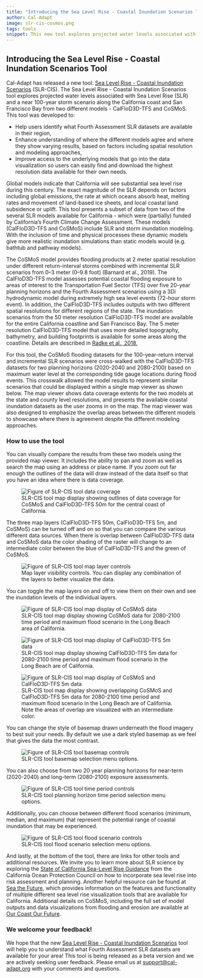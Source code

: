 ```yaml
---
title: "Introducing the Sea Level Rise - Coastal Inundation Scenarios Tool"
author: Cal-Adapt
image: slr-cis-cosmos.png
tags: tools
snippet: This new tool explores projected water levels associated with Sea Level Rise and a near 100-year storm scenario along the California coast and San Francisco Bay from two different models - CalFloD3D-TFS and CoSMoS.
---
```


## Introducing the Sea Level Rise - Coastal Inundation Scenarios Tool

Cal-Adapt has released a new tool: [Sea Level Rise - Coastal Inundation Scenarios](/tools/slr-coastal-inundation) (SLR-CIS). The Sea Level Rise - Coastal Inundation Scenarios tool explores projected water levels associated with Sea Level Rise (SLR) and a near 100-year storm scenario along the California coast and San Francisco Bay from two different models - CalFloD3D-TFS and CoSMoS. This tool was developed to:

- Help users identify what Fourth Assessment SLR datasets are available in their region,
- Enhance understanding of where the different models agree and where they show varying results, based on factors including spatial resolution and modeling approaches, 
- Improve access to the underlying models that go into the data visualization so users can easily find and download the highest resolution data available for their own needs.

Global models indicate that California will see substantial sea level rise during this century. The exact magnitude of the SLR depends on factors including global emissions, the rate at which oceans absorb heat, melting rates and movement of land-based ice sheets, and local coastal land subsidence or uplift. This tool presents a subset of data from two of the several SLR models available for California - which were (partially) funded by California’s Fourth Climate Change Assessment. These models (CalFloD3D-TFS and CoSMoS) include SLR and storm inundation modeling. With the inclusion of time and physical processes these dynamic models give more realistic inundation simulations than static models would (e.g. bathtub and pathway models).

The CoSMoS model provides flooding products at 2 meter spatial resolution under different return-interval storms combined with incremental SLR scenarios from 0–3 meter (0–9.8 foot) (Barnard et al., 2019). The CalFloD3D-TFS model assesses potential coastal flooding exposure to areas of interest to the Transportation Fuel Sector (TFS) over five 20-year planning horizons and the Fourth Assessment scenarios using a 3Di hydrodynamic model during extremely high sea level events (72-hour storm event).  In addition, the CalFloD3D-TFS includes outputs with two different spatial resolutions for different regions of the state. The inundation scenarios from the 50 meter resolution CalFloD3D-TFS model are available for the entire California coastline and San Francisco Bay. The 5 meter resolution CalFloD3D-TFS model that uses more detailed topography, bathymetry, and building footprints is available for some areas along the coastline. Details are described in <a href="https://www.energy.ca.gov/sites/default/files/2019-11/Energy_CCCA4-CEC-2018-012_ADA.pdf" target="_blank">Radke et al., 2018.</a>

For this tool, the CoSMoS flooding datasets for the 100-year-return interval and incremental SLR scenarios were cross-walked with the CalFloD3D-TFS datasets for two planning horizons (2020-2040 and 2080-2100) based on maximum water level at the corresponding tide gauge locations during flood events. This crosswalk allowed the model results to represent similar scenarios that could be displayed within a single map viewer as shown below. The map viewer shows data coverage extents for the two models at the state and county level resolutions, and presents the available coastal inundation datasets as the user zooms in on the map. The map viewer was also designed to emphasize the overlap areas between the different models to showcase where there is agreement despite the different modeling approaches.

### How to use the tool

You can visually compare the results from these two models using the provided map viewer. It includes the ability to pan and zoom as well as search the map using an address or place name. If you zoom out far enough the outlines of the data will draw instead of the data itself so that you have an idea where there is data coverage.

<figure class="image">
  <img src="/img/blog/slr-cis_map_coverage_central_coast.png" alt="Figure of SLR-CIS tool data coverage">
  <figcaption>SLR-CIS tool map display showing outlines of data coverage for CoSMoS and CalFloD3D-TFS 50m for the central coast of California.</figcaption>
</figure>

The three map layers (CalFloD3D-TFS 50m, CalFloD3D-TFS 5m, and CoSMoS) can be turned off and on so that you can compare the various different data sources. When there is overlap between CalFloD3D-TFS data and CoSMoS data the color shading of the raster will change to an intermediate color between the blue of CalFloD3D-TFS and the green of CoSMoS.

<figure class="image">
  <img src="/img/blog/slr-cis_map_layers.png" alt="Figure of SLR-CIS tool map layer controls">
  <figcaption>Map layer visibility controls. You can display any combination of the layers to better visualize the data.</figcaption>
</figure>

You can toggle the map layers on and off to view them on their own and see the inundation levels of the individual layers.

<figure class="image">
  <img src="/img/blog/slr-cis_cosmos.png" alt="Figure of SLR-CIS tool map display of CoSMoS data">
  <figcaption>SLR-CIS tool map display showing CoSMoS data for 2080-2100 time period and maximum flood scenario in the Long Beach area of California.</figcaption>
</figure>

<figure class="image">
  <img src="/img/blog/slr-cis_calflod3d-tfs_5m.png" alt="Figure of SLR-CIS tool map display of CalFloD3D-TFS 5m data">
  <figcaption>SLR-CIS tool map display showing CalFloD3D-TFS 5m data for 2080-2100 time period and maximum flood scenario in the Long Beach are of California.</figcaption>
</figure>

<figure class="image">
  <img src="/img/blog/slr-cis_cosmos_and_calflod3d-tfs_5m.png" alt="Figure of SLR-CIS tool map display of CoSMoS and CalFloD3D-TFS 5m data">
  <figcaption>SLR-CIS tool map display showing overlapping CoSMoS and CalFloD3D-TFS 5m data for 2080-2100 time period and maximum flood scenario in the Long Beach are of California. Note the areas of overlap are visualized with an intermediate color.</figcaption>
</figure>

You can change the style of basemap drawn underneath the flood imagery to best suit your needs. By default we use a dark styled basemap as we feel that gives the data the most contrast.

<figure class="image">
  <img src="/img/blog/slr-cis_basemap.png" alt="Figure of SLR-CIS tool basemap controls">
  <figcaption>SLR-CIS tool basemap selection menu options.</figcaption>
</figure>

You can also choose from two 20 year planning horizons for near-term (2020-2040) and long-term (2080-2100) exposure assessments.

<figure class="image">
  <img src="/img/blog/slr-cis_time_period.png" alt="Figure of SLR-CIS tool time period controls">
  <figcaption>SLR-CIS tool planning horizon time period selection menu options.</figcaption>
</figure>

Additionally, you can choose between different flood scenarios (minimum, median, and maximum) that represent the potential range of coastal inundation that may be experienced.

<figure class="image">
  <img src="/img/blog/slr-cis_flood_scenario.png" alt="Figure of SLR-CIS tool flood scenario controls">
  <figcaption>SLR-CIS tool flood scenario selection menu options.</figcaption>
</figure>

And lastly, at the bottom of the tool, there are links for other tools and additional resources. We invite you to learn more about SLR science by exploring the <a href="https://www.opc.ca.gov/webmaster/ftp/pdf/agenda_items/20180314/Item3_Exhibit-A_OPC_SLR_Guidance-rd3.pdf" target="_blank">State of California Sea-Level Rise Guidance</a> from the California Ocean Protection Council on how to incorporate sea level rise into risk assessment and planning. Another helpful resource can be found at <a href="https://www.seathefuture.org/#/" target="_blank">Sea the Future</a>, which provides information on the features and functionality of multiple different sea level rise visualization tools that are available for California. Additional details on CoSMoS, including the full set of model outputs and data visualizations from flooding and erosion are available at <a href="https://ourcoastourfuture.org/" target="_blank">Our Coast Our Future</a>.

### We welcome your feedback!

We hope that the new [Sea Level Rise - Coastal Inundation Scenarios](/tools/slr-coastal-inundation) tool will help you to understand what Fourth Assessment SLR datasets are available for your area! This tool is being released as a beta version and we are actively seeking user feedback. Please email us at support@cal-adapt.org with your comments and questions.
